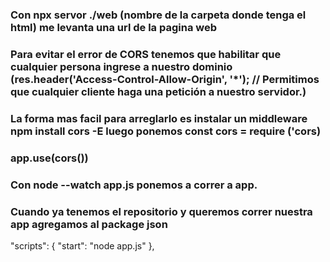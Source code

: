 ### Con npx servor ./web (nombre de la carpeta donde tenga el html) me levanta una url de la pagina web

### Para evitar el error de CORS tenemos que habilitar que cualquier persona ingrese a nuestro dominio (res.header('Access-Control-Allow-Origin', '*'); // Permitimos que cualquier cliente haga una petición a nuestro servidor.)


### La forma mas facil para arreglarlo es instalar un middleware npm install cors -E luego ponemos const cors = require ('cors)

### app.use(cors())


### Con node --watch app.js ponemos a correr a app.


### Cuando ya tenemos el repositorio y queremos correr nuestra app agregamos al package json  
"scripts": {
    "start": "node app.js"
  },